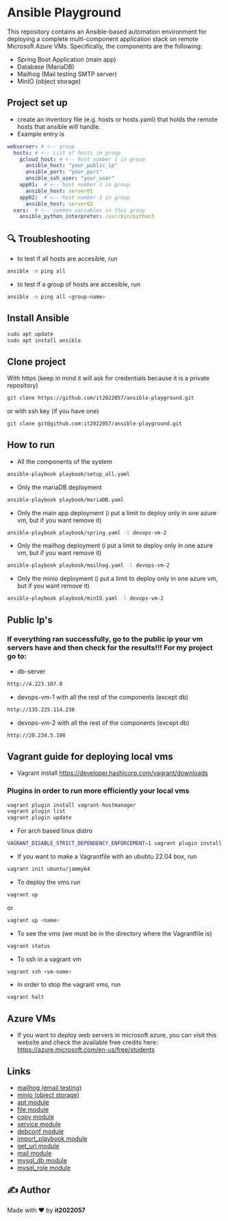 # Ansible Playground 

This repository contains an Ansible-based automation environment for deploying a complete multi-component application stack on remote Microsoft Azure VMs. Specifically, the components are the following:

* Spring Boot Application (main app)
* Database (MariaDB)
* Mailhog (Mail testing SMTP server)
* MinIO (object storage)

## Project set up
* create an inventory file (e.g. hosts or hosts.yaml) that holds the remote hosts that ansible will handle.
* Example entry is
```yaml
webserver: # <-- group
  hosts: # <-- List of hosts in group
    gcloud_host: # <-- host number 1 in group
      ansible_host: "your_public_ip"
      ansible_port: "your_port"
      ansible_ssh_user: "your_user"
    app01:  # <-- host number 2 in group
      ansible_host: server01
    app02:  # <-- host number 3 in group
      ansible_host: server02
  vars:  # <-- common variables in this group
    ansible_python_interpreter: /usr/bin/python3
```

## 🔍 Troubleshooting

* to test if all hosts are accesible, run
```bash
ansible -m ping all
```
* to test if a group of hosts are accesible, run
```bash
ansible -m ping all <group-name>
```

## Install Ansible

```bash
sudo apt update
sudo apt install ansible
```

## Clone project

With https (keep in mind it will ask for credentials because it is a private repository)
```bash
git clone https://github.com/it2022057/ansible-playground.git
```
or with ssh key (if you have one)
```bash
git clone git@github.com:it2022057/ansible-playground.git
```

## How to run

* All the components of the system
```bash
ansible-playbook playbook/setup_all.yaml 
```

* Only the mariaDB deployment
```bash
ansible-playbook playbook/mariaDB.yaml
```

* Only the main app deployment (i put a limit to deploy only in one azure vm, but if you want remove it)
```bash
ansible-playbook playbook/spring.yaml -l devops-vm-2
```

* Only the mailhog deployment (i put a limit to deploy only in one azure vm, but if you want remove it)
```bash
ansible-playbook playbook/mailhog.yaml -l devops-vm-2
```

* Only the minio deployment (i put a limit to deploy only in one azure vm, but if you want remove it)
```bash
ansible-playbook playbook/minIO.yaml -l devops-vm-2
```


## Public Ip's

### If everything ran successfully, go to the public ip your vm servers have and then check for the results!!! For my project go to:

* db-server
```bash
http://4.223.107.0
```

* devops-vm-1 with all the rest of the components (except db)
```bash
http://135.225.114.238
```

* devops-vm-2 with all the rest of the components (except db)
```bash
http://20.234.5.108
```


## Vagrant guide for deploying local vms
* Vagrant install https://developer.hashicorp.com/vagrant/downloads 

### Plugins in order to run more efficiently your local vms

```bash
vagrant plugin install vagrant-hostmanager
vagrant plugin list
vagrant plugin update
```

* For arch based linux distro 
```bash
VAGRANT_DISABLE_STRICT_DEPENDENCY_ENFORCEMENT=1 vagrant plugin install hostmanager
```

* If you want to make a Vagrantfile with an ububtu 22.04 box, run

```bash
vagrant init ubuntu/jammy64
```

* To deploy the vms run
```bash
vagrant up
```
or
```bash
vagrant up <name> 
```

* To see the vms (we must be in the directory where the Vagrantfile is)
```bash
vagrant status
```

* To ssh in a vagrant vm
```bash
vagrant ssh <vm-name>
```

* In order to stop the vagrant vms, run
```bash
vagrant halt
```

## Azure VMs

* If you want to deploy web servers in microsoft azure, you can visit this website and check the available free credits here: https://azure.microsoft.com/en-us/free/students

## Links
* [mailhog (email testing)](https://github.com/mailhog/MailHog)
* [minio (object storage)](https://min.io/)
* [apt module](https://docs.ansible.com/ansible/latest/collections/ansible/builtin/apt_module.html)
* [file module](https://docs.ansible.com/ansible/latest/collections/ansible/builtin/file_module.html)
* [copy module](https://docs.ansible.com/ansible/latest/collections/ansible/builtin/copy_module.html)
* [service module](https://docs.ansible.com/ansible/latest/collections/ansible/builtin/service_module.html)
* [debconf module](https://docs.ansible.com/ansible/latest/collections/ansible/builtin/debconf_module.html)
* [import_playbook module](https://docs.ansible.com/ansible/latest/collections/ansible/builtin/import_playbook_module.html)
* [get_url module](https://docs.ansible.com/ansible/latest/collections/ansible/builtin/get_url_module.html)
* [mail module](https://docs.ansible.com/ansible/2.9/modules/mail_module.html)
* [mysql_db module](https://docs.ansible.com/ansible/latest/collections/community/mysql/mysql_db_module.html)
* [mysql_role module](https://docs.ansible.com/ansible/latest/collections/community/mysql/mysql_role_module.html)

## ✍️ Author

Made with ❤️ by **it2022057**